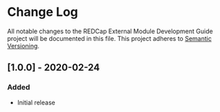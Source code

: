 # Change Log
All notable changes to the REDCap External Module Development Guide project will be documented in this file.
This project adheres to [Semantic Versioning](http://semver.org/).


## [1.0.0] - 2020-02-24
### Added
- Initial release
